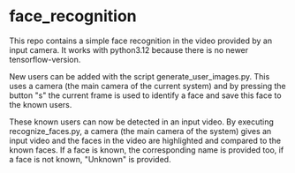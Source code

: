# face_recognition

This repo contains a simple face recognition in the video provided by an input camera. It works with python3.12 because there is no newer tensorflow-version.

New users can be added with the script generate_user_images.py. This uses a camera (the main camera of the current system) and by pressing the button "s" the current frame is used to identify a face and save this face to the known users.

These known users can now be detected in an input video. By executing recognize_faces.py, a camera (the main camera of the system) gives an input video and the faces in the video are highlighted and compared to the known faces. If a face is known, the corresponding name is provided too, if a face is not known, "Unknown" is provided.